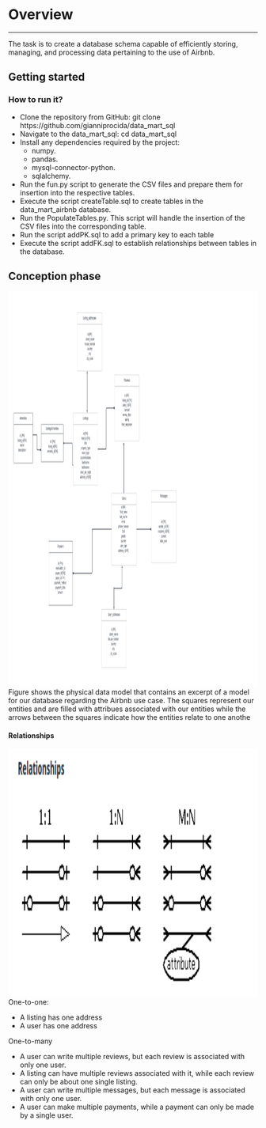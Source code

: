 <!DOCTYPE html>
<html lang="en">
<head>
    <meta charset="UTF-8">
</head>
<body>
    <h1>Overview</h1>
    <hr>The task is to create a database schema capable of efficiently storing, managing, and processing data pertaining to the use of Airbnb.
     <p> 
 </p>
    <h2>Getting started</h2>

   <h3>How to run it?</h3>
   <ul>
     <li>Clone the repository from GitHub: git clone https://github.com/gianniprocida/data_mart_sql</li>
     <li>Navigate to the data_mart_sql: cd data_mart_sql</li>
     <li>Install any dependencies required by the project:
      <ul>
          <li>numpy.</li>
          <li>pandas.</li>
          <li>mysql-connector-python.</li>
          <li>sqlalchemy.</li> 
      </ul>
     </li>
     <li>Run the fun.py script to generate the CSV files and prepare them for insertion into the respective tables.</li>
     <li>Execute the script createTable.sql to create tables in the data_mart_airbnb database. </li>
    <li>Run the PopulateTables.py. This script will handle the insertion of the CSV files into the corresponding table.</li>
    <li>Run the script addPK.sql to add a primary key to each table</li>
    <li>Execute the script addFK.sql to establish relationships between tables in the database.</li>
   </ul> 
   <h2> </h2>    
<h2>Conception phase</h2>
<img src="https://github.com/gianniprocida/data_mart_sql/blob/main/erd.png" height="800" width="1000">
Figure shows the physical data model that contains an excerpt of a model for our database 
regarding the Airbnb use case. The squares represent our entities and are filled with attribues associated with our
entities while the arrows between the squares indicate how the entities relate to one anothe
<h4>Relationships</h4>
<img src="https://github.com/gianniprocida/data_mart_sql/blob/main/relationships.png" height="500" width="800"/>
One-to-one: 
<ul>
    <li>A listing has one address</li>
    <li>A user has one address</li>
</ul>
One-to-many
<ul>
    <li>A user can write multiple reviews, but each review is associated with only one user.</li>
    <li>A listing can have multiple reviews associated with it, while each review can only be about one single listing.</li>
    <li>A user can write multiple messages, but each message is associated with only one user.</li>
    <li>A user can make multiple payments, while a payment can only be made by a single user.</li>
</ul>
</body>



